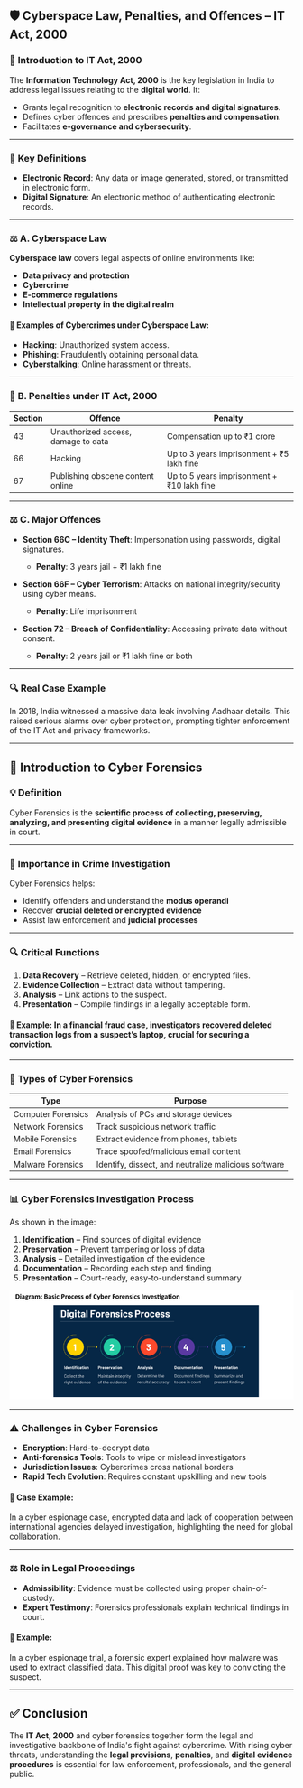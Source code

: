 

## 🛡️ **Cyberspace Law, Penalties, and Offences – IT Act, 2000**

### 🔹 **Introduction to IT Act, 2000**

The **Information Technology Act, 2000** is the key legislation in India to address legal issues relating to the **digital world**. It:

* Grants legal recognition to **electronic records and digital signatures**.
* Defines cyber offences and prescribes **penalties and compensation**.
* Facilitates **e-governance and cybersecurity**.

---

### 🧾 **Key Definitions**

* **Electronic Record**: Any data or image generated, stored, or transmitted in electronic form.
* **Digital Signature**: An electronic method of authenticating electronic records.

---

### ⚖️ **A. Cyberspace Law**

**Cyberspace law** covers legal aspects of online environments like:

* **Data privacy and protection**
* **Cybercrime**
* **E-commerce regulations**
* **Intellectual property in the digital realm**

#### 🔎 Examples of Cybercrimes under Cyberspace Law:

* **Hacking**: Unauthorized system access.
* **Phishing**: Fraudulently obtaining personal data.
* **Cyberstalking**: Online harassment or threats.

---

### 🚨 **B. Penalties under IT Act, 2000**

| **Section** | **Offence**                         | **Penalty**                                |
| ----------- | ----------------------------------- | ------------------------------------------ |
| 43          | Unauthorized access, damage to data | Compensation up to ₹1 crore                |
| 66          | Hacking                             | Up to 3 years imprisonment + ₹5 lakh fine  |
| 67          | Publishing obscene content online   | Up to 5 years imprisonment + ₹10 lakh fine |

---

### ⚖️ **C. Major Offences**

* **Section 66C – Identity Theft**: Impersonation using passwords, digital signatures.

  * **Penalty**: 3 years jail + ₹1 lakh fine

* **Section 66F – Cyber Terrorism**: Attacks on national integrity/security using cyber means.

  * **Penalty**: Life imprisonment

* **Section 72 – Breach of Confidentiality**: Accessing private data without consent.

  * **Penalty**: 2 years jail or ₹1 lakh fine or both

---

### 🔍 **Real Case Example**

In 2018, India witnessed a massive data leak involving Aadhaar details. This raised serious alarms over cyber protection, prompting tighter enforcement of the IT Act and privacy frameworks.

---

## 🧠 **Introduction to Cyber Forensics**

### 💡 **Definition**

Cyber Forensics is the **scientific process of collecting, preserving, analyzing, and presenting digital evidence** in a manner legally admissible in court.

---

### 🎯 **Importance in Crime Investigation**

Cyber Forensics helps:

* Identify offenders and understand the **modus operandi**
* Recover **crucial deleted or encrypted evidence**
* Assist law enforcement and **judicial processes**

---

### 🔍 **Critical Functions**

1. **Data Recovery** – Retrieve deleted, hidden, or encrypted files.
2. **Evidence Collection** – Extract data without tampering.
3. **Analysis** – Link actions to the suspect.
4. **Presentation** – Compile findings in a legally acceptable form.

#### 📌 Example: In a financial fraud case, investigators recovered deleted transaction logs from a suspect’s laptop, crucial for securing a conviction.

---

### 🧩 **Types of Cyber Forensics**

| **Type**           | **Purpose**                                          |
| ------------------ | ---------------------------------------------------- |
| Computer Forensics | Analysis of PCs and storage devices                  |
| Network Forensics  | Track suspicious network traffic                     |
| Mobile Forensics   | Extract evidence from phones, tablets                |
| Email Forensics    | Trace spoofed/malicious email content                |
| Malware Forensics  | Identify, dissect, and neutralize malicious software |



---

### 📊 **Cyber Forensics Investigation Process**

As shown in the image:

1. **Identification** – Find sources of digital evidence
2. **Preservation** – Prevent tampering or loss of data
3. **Analysis** – Detailed investigation of the evidence
4. **Documentation** – Recording each step and finding
5. **Presentation** – Court-ready, easy-to-understand summary

![alt text](image-57.png)

---

### ⚠️ **Challenges in Cyber Forensics**

* **Encryption**: Hard-to-decrypt data
* **Anti-forensics Tools**: Tools to wipe or mislead investigators
* **Jurisdiction Issues**: Cybercrimes cross national borders
* **Rapid Tech Evolution**: Requires constant upskilling and new tools

#### 🧪 Case Example:

In a cyber espionage case, encrypted data and lack of cooperation between international agencies delayed investigation, highlighting the need for global collaboration.

---

### ⚖️ **Role in Legal Proceedings**

* **Admissibility**: Evidence must be collected using proper chain-of-custody.
* **Expert Testimony**: Forensics professionals explain technical findings in court.

#### 📌 Example:

In a cyber espionage trial, a forensic expert explained how malware was used to extract classified data. This digital proof was key to convicting the suspect.

---

## ✅ **Conclusion**

The **IT Act, 2000** and cyber forensics together form the legal and investigative backbone of India's fight against cybercrime. With rising cyber threats, understanding the **legal provisions**, **penalties**, and **digital evidence procedures** is essential for law enforcement, professionals, and the general public.
